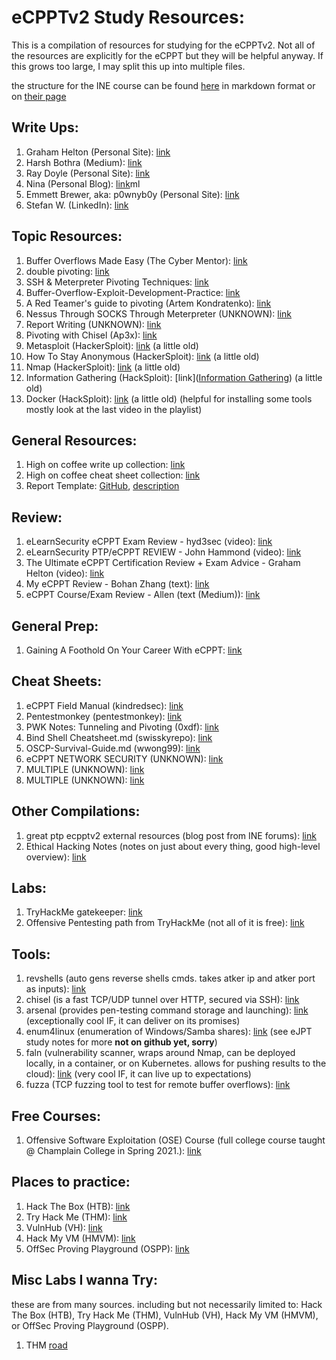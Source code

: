 # eCPPTv2 Study Resources:

This is a compilation of resources for studying for the eCPPTv2. Not all of the resources are explicitly for the eCPPT but they will be helpful anyway. If this grows too large, I may split this up into multiple files. 

the structure for the INE course can be found [here](ine-curriculum.md) in markdown format or on [their page](https://ine.com/learning/paths/penetration-testing-professional) 

## Write Ups:
1. Graham Helton (Personal Site): [link](https://www.grahamhelton.com/blog/ecpptblog/)
2. Harsh Bothra (Medium): [link](https://infosecwriteups.com/ecpptv2-exam-review-f7c4efb6f9aa)
3. Ray Doyle (Personal Site): [link](https://www.doyler.net/security-not-included/ecppt-exam)
4. Nina (Personal Blog): [link](https://blog.nina.coffee/2019/05/31/my-ecppt-exam-review-and-tips.ht)ml
5. Emmett Brewer, aka: p0wnyb0y (Personal Site): [link](https://p0wnyb0y.com/2020/07/26/the-ecpptv2-exam/)
6. Stefan W. (LinkedIn): [link](https://www.linkedin.com/pulse/how-you-can-get-ecppt-reasonable-price-why-ines-cyber-waldvogel/)

## Topic Resources:
1. Buffer Overflows Made Easy (The Cyber Mentor): [link](https://www.youtube.com/playlist?list=PLLKT__MCUeix3O0DPbmuaRuR_4Hxo4m3G)
2. double pivoting: [link](https://pentest.blog/explore-hidden-networks-with-double-pivoting/)
3. SSH & Meterpreter Pivoting Techniques: [link](https://highon.coffee/blog/ssh-meterpreter-pivoting-techniques/)
4. Buffer-Overflow-Exploit-Development-Practice: [link](https://github.com/freddiebarrsmith/Buffer-Overflow-Exploit-Development-Practice)
5. A Red Teamer's guide to pivoting (Artem Kondratenko): [link](https://artkond.com/2017/03/23/pivoting-guide/)
6. Nessus Through SOCKS Through Meterpreter (UNKNOWN): [link](https://digi.ninja/blog/nessus_over_sock4a_over_msf.php)
7. Report Writing (UNKNOWN): [link](https://enotes.nickapic.com/Report-Writing-2928e26dae6240339b34a65b81af81dd)
8. Pivoting with Chisel (Ap3x): [link](https://ap3x.github.io/posts/pivoting-with-chisel/)
9. Metasploit (HackerSploit): [link](https://www.youtube.com/watch?v=8lR27r8Y_ik&list=PLBf0hzazHTGN31ZPTzBbk70bohTYT7HSm) (a little old)
10. How To Stay Anonymous (HackerSploit): [link](https://www.youtube.com/watch?v=VZMHfO9rOCg&list=PLBf0hzazHTGOh6JBKc8WkpyuZgDPW6yTk) (a little old)
11. Nmap (HackerSploit): [link](https://www.youtube.com/watch?v=5MTZdN9TEO4&list=PLBf0hzazHTGM8V_3OEKhvCM9Xah3qDdIx) (a little old)
12. Information Gathering (HackSploit): [link]([Information Gathering](https://www.youtube.com/playlist?list=PLBf0hzazHTGPx4_jgz6wOJoj4cijSv1wW)) (a little old)
13. Docker (HackSploit): [link](https://www.youtube.com/watch?v=KINjI1tlo2w&list=PLBf0hzazHTGNv0-GVWZoveC49pIDHEHbn) (a little old) (helpful for installing some tools mostly look at the last video in the playlist) 

## General Resources:
1. High on coffee write up collection: [link](https://highon.coffee/)
2. High on coffee cheat sheet collection: [link](https://highon.coffee/blog/cheat-sheet/)
3. Report Template: [GitHub](https://github.com/noraj/OSCP-Exam-Report-Template-Markdown), [description](https://noraj.github.io/OSCP-Exam-Report-Template-Markdown/)

## Review:
1. eLearnSecurity eCPPT Exam Review - hyd3sec (video): [link](https://www.youtube.com/watch?v=OqzXajcXKdo)
2. eLearnSecurity PTP/eCPPT REVIEW - John Hammond (video): [link](https://www.youtube.com/watch?v=QOb7oiL6B9I)
3. The Ultimate eCPPT Certification Review + Exam Advice - Graham Helton (video): [link](https://www.youtube.com/watch?v=zcBU5LQT6KM)
4. My eCPPT Review - Bohan Zhang (text): [link](https://bohansec.com/2021/05/10/My-eCPPT-Review/)
5. eCPPT Course/Exam Review - Allen (text (Medium)): [link](https://allenii24.medium.com/ecppt-course-exam-review-c7a2297809b1)

## General Prep:
1. Gaining A Foothold On Your Career With eCPPT: [link](https://veteransec.org/gaining-a-foothold-on-your-career-with-ecppt/)

## Cheat Sheets:
1. eCPPT Field Manual (kindredsec): [link](https://drive.google.com/file/d/1wC7RMTrWjt74rO8u4X-zM89T_hZzF_A5/edit)
2. Pentestmonkey (pentestmonkey): [link](https://pentestmonkey.net/cheat-sheet/shells/reverse-shell-cheat-sheet)
3. PWK Notes: Tunneling and Pivoting (0xdf): [link](https://0xdf.gitlab.io/2019/01/28/pwk-notes-tunneling-update1.html)
4. Bind Shell Cheatsheet.md (swisskyrepo): [link](https://github.com/swisskyrepo/PayloadsAllTheThings/blob/master/Methodology%20and%20Resources/Bind%20Shell%20Cheatsheet.md)
5. OSCP-Survival-Guide.md (wwong99): [link](https://github.com/wwong99/pentest-notes/blob/master/oscp_resources/OSCP-Survival-Guide.md)
6. eCPPT NETWORK SECURITY (UNKNOWN): [link](https://pastebin.com/m1Rrhzmw)
7. MULTIPLE (UNKNOWN): [link](https://highon.coffee/blog/cheat-sheet/)
8. MULTIPLE (UNKNOWN): [link](https://highon.coffee/blog/penetration-testing-tools-cheat-sheet/)

## Other Compilations:
1. great ptp ecpptv2 external resources (blog post from INE forums): [link](https://community.ine.com/t/great-ptp-ecpptv2-external-resources/618)
2. Ethical Hacking Notes (notes on just about every thing, good high-level overview): [link](https://nickapic.notion.site/nickapic/Ethical-Hacking-Notes-d7b12ee8bd954df6a3bcc335f5de26b7)

## Labs:
1. TryHackMe gatekeeper: [link](https://tryhackme.com/room/gatekeeper)
2. Offensive Pentesting path from TryHackMe (not all of it is free): [link](https://tryhackme.com/path/outline/pentesting)

## Tools:
1. revshells (auto gens reverse shells cmds. takes atker ip and atker port as inputs): [link](https://www.revshells.com/)
2. chisel (is a fast TCP/UDP tunnel over HTTP, secured via SSH): [link](https://github.com/jpillora/chisel)
3. arsenal (provides pen-testing command storage and launching): [link](https://github.com/Orange-Cyberdefense/arsenal) (exceptionally cool IF, it can deliver on its promises)
4. enum4linux (enumeration of Windows/Samba shares): [link](https://github.com/cddmp/enum4linux-ng) (see eJPT study notes for more **not on github yet, sorry**)
5. faln (vulnerability scanner, wraps around Nmap, can be deployed locally, in a container, or on Kubernetes. allows for pushing results to the cloud): [link](https://github.com/cloudflare/flan) (very cool IF, it can live up to expectations)
6. fuzza (TCP fuzzing tool to test for remote buffer overflows): [link](https://github.com/cytopia/fuzza)

## Free Courses:
1. Offensive Software Exploitation (OSE) Course (full college course taught @ Champlain College in Spring 2021.): [link](https://exploitation.ashemery.com/)

## Places to practice:
1. Hack The Box (HTB): [link](https://www.hackthebox.com/)
2. Try Hack Me (THM): [link](https://tryhackme.com/dashboard)
3. VulnHub (VH): [link](https://www.vulnhub.com)
4. Hack My VM (HMVM): [link](https://hackmyvm.eu/)
5. OffSec Proving Playground (OSPP): [link](https://www.offensive-security.com/labs/individual/)

## Misc Labs I wanna Try:
these are from many sources. including but not necessarily limited to: Hack The Box (HTB), Try Hack Me (THM), VulnHub (VH), Hack My VM (HMVM), or OffSec Proving Playground (OSPP).
1. THM [road](https://tryhackme.com/room/road)